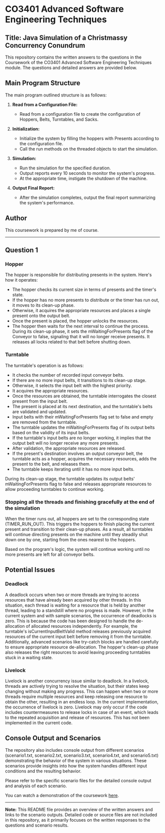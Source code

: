 # CO3401 Advanced Software Engineering Techniques

## Title: Java Simulation of a Christmassy Concurrency Conundrum

This repository contains the written answers to the questions in the Coursework of the CO3401 Advanced Software Engineering Techniques module. The questions and detailed answers are provided below.

## Main Program Structure

The main program outlined structure is as follows:

1. **Read from a Configuration File:**
   - Read from a configuration file to create the configuration of Hoppers, Belts, Turntables, and Sacks.

2. **Initialization:**
   - Initialize the system by filling the hoppers with Presents according to the configuration file.
   - Call the run methods on the threaded objects to start the simulation.

3. **Simulation:**
   - Run the simulation for the specified duration.
   - Output reports every 10 seconds to monitor the system's progress.
   - At the appropriate time, instigate the shutdown of the machine.

4. **Output Final Report:**
   - After the simulation completes, output the final report summarizing the system's performance.

## Author
This coursework is prepared by me of course.

---

## Question 1

### Hopper
The hopper is responsible for distributing presents in the system. Here's how it operates:

- The hopper checks its current size in terms of presents and the timer's state.
- If the hopper has no more presents to distribute or the timer has run out, it moves to its clean-up phase.
- Otherwise, it acquires the appropriate resources and places a single present onto the output belt.
- Once the present is placed, the hopper unlocks the resources.
- The hopper then waits for the next interval to continue the process.
During its clean-up phase, it sets the mWaitingForPresents flag of the Conveyor to false, signaling that it will no longer receive presents. It releases all locks related to that belt before shutting down.

### Turntable
The turntable's operation is as follows:

- It checks the number of recorded input conveyor belts.
- If there are no more input belts, it transitions to its clean-up stage.
- Otherwise, it selects the input belt with the highest priority.
- It acquires the appropriate resources.
- Once the resources are obtained, the turntable interrogates the closest present from the input belt.
- The present is placed at its next destination, and the turntable's belts are validated and updated.
- Input belts with their mWaitingForPresents flag set to false and empty are removed from the turntable.
- The turntable updates the mWaitingForPresents flag of its output belts based on the validity of its input belts.
- If the turntable's input belts are no longer working, it implies that the output belt will no longer receive any more presents.
- After validation, the appropriate resources are released.
- If the present's destination involves an output conveyor belt, the turntable acts as a hopper, acquires the necessary resources, adds the present to the belt, and releases them.
- The turntable keeps iterating until it has no more input belts.

During its clean-up stage, the turntable updates its output belts' mWaitingForPresents flag to false and releases appropriate resources to allow proceeding turntables to continue working.

### Stopping all the threads and finishing gracefully at the end of the simulation
When the timer runs out, all hoppers are set to the corresponding state (TIMER_RUN_OUT). This triggers the hoppers to finish placing the current present and transition to their clean-up phases. As a result, all turntables will continue directing presents on the machine until they steadily shut down one by one, starting from the ones nearest to the hoppers.

Based on the program's logic, the system will continue working until no more presents are left for all conveyor belts.


## Potential Issues

### Deadlock
A deadlock occurs when two or more threads are trying to access resources that have already been acquired by other threads. In this situation, each thread is waiting for a resource that is held by another thread, leading to a standstill where no progress is made. However, in the current system and with sample scenarios, the occurrence of deadlocks is zero. This is because the code has been designed to handle the de-allocation of allocated resources independently. For example, the turntable's isCurrentInputBeltValid method releases previously acquired resources of the current input belt before removing it from the turntable. Additionally, advanced scenarios like try-catch blocks are handled carefully to ensure appropriate resource de-allocation. The hopper's clean-up phase also releases the right resources to avoid leaving proceeding turntables stuck in a waiting state.

### Livelock
Livelock is another concurrency issue similar to deadlock. In a livelock, threads are actively trying to resolve the situation, but their states keep changing without making any progress. This can happen when two or more threads require multiple resources and keep releasing one resource to obtain the other, resulting in an endless loop. In the current implementation, the occurrence of livelock is zero. Livelock may only occur if the code includes countermeasures to release locks in case of an event, which leads to the repeated acquisition and release of resources. This has not been implemented in the current code.

## Console Output and Scenarios
The repository also includes console output from different scenarios (scenario1.txt, scenario2.txt, scenario3.txt, scenario4.txt, and scenario5.txt) demonstrating the behavior of the system in various situations. These scenarios provide insights into how the system handles different input conditions and the resulting behavior.

Please refer to the specific scenario files for the detailed console output and analysis of each scenario.

You can watch a demonstration of the coursework [here](https://youtu.be/3TzfokdHSVc).

---

**Note:** This README file provides an overview of the written answers and links to the scenario outputs. Detailed code or source files are not included in this repository, as it primarily focuses on the written responses to the questions and scenario results.
